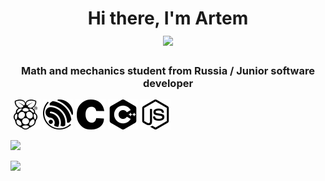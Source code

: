 <h1 align="center">Hi there, I'm Artem
<div id="badges" height:100px>
  <img src="https://github.com/blackcater/blackcater/raw/main/images/Hi.gif" height="32"/></h1>
  <h3 align="center">Math and mechanics student from Russia / Junior software developer</h3>
  <img src="raspberrypi.svg">
  <img src="espressif.svg">
  <img src="c.svg">
  <img src="cplusplus.svg">
  <img src="nodedotjs.svg">
</div>

  ![](https://github-profile-summary-cards.vercel.app/api/cards/profile-details?username=assppex&theme=solarized_dark)
  
  ![](https://github-profile-summary-cards.vercel.app/api/cards/most-commit-language?username=assppex&theme=solarized_dark)
  
  [](https://github-profile-summary-cards.vercel.app/api/cards/repos-per-language?username=assppex&theme=solarized_dark)

<!--
**Assppex/Assppex** is a ✨ _special_ ✨ repository because its `README.md` (this file) appears on your GitHub profile.

Here are some ideas to get you started:

- 🔭 I’m currently working on ...
- 🌱 I’m currently learning ...
- 👯 I’m looking to collaborate on ...
- 🤔 I’m looking for help with ...
- 💬 Ask me about ...
- 📫 How to reach me: ...
- 😄 Pronouns: ...
- ⚡ Fun fact: ...
-->
